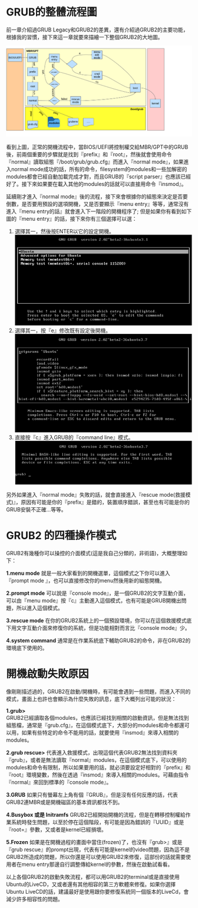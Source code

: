 # GRUB的整體流程圖
前一章介紹過GRUB Legacy和GRUB2的差異，還有介紹過GRUB2的主要功能，根據我的習慣，接下來這一章就要來描繪一下整個GRUB2的大地圖。

![](Imgs/Flow/nboot.png)

看到上圖，正常的開機流程中，當BIOS/UEFI將控制權交給MBR/GPT中的GRUB後，前兩個重要的步驟就是找到『prefix』和『root』，然後就會使用命令『normal』讀取組態『/boot/grub/grub.cfg』而進入『normal mode』，如果進入normal mode成功的話，所有的命令，filesystem的modules和一些加解密的modules都會已經自動加載完成才對，而且GRUB的『script parser』也應該已經好了。接下來如果要在載入其他的modules的話就可以直接用命令『insmod』。

延續剛才進入『normal mode』後的流程，接下來會根據你的組態來決定是否要倒數，是否要用預設的選項開機，又是否要顯示『menu entry』等等，通常沒有進入『menu entry的話』就會進入下一階段的開機程序了; 但是如果你有看到如下圖的『menu entry』的話，接下來你有三個選擇可以選：
1. 選擇其一，然後按ENTER以它的設定開機。
![](Imgs/Config/config003.PNG)
2. 選擇其一，按『e』修改既有設定後開機。
![](Imgs/Config/config009.PNG)
3. 直接按『c』進入GRUB的『command line』模式。
![](Imgs/Config/config010.PNG)

另外如果進入『normal mode』失敗的話，就會直接進入『rescue mode(救援模式)』，原因有可能是你的『prefix』是錯的，裝置順序錯誤，甚至也有可能是你的GRUB安裝不正確...等等。

# GRUB2 的四種操作模式
GRUB2有幾種你可以操控的介面模式(這是我自己分類的，非術語)，大概整理如下：

**1.menu mode**
就是一般大家看到的開機選單，這個模式之下你可以進入『prompt mode
』，也可以直接修改你的menu然後用新的組態開機。

**2.prompt mode**
可以說是『console mode』，是一個GRUB2的文字互動介面，可以由『menu mode』按『c』主動進入這個模式，也有可能是GRUB開機出問題，所以進入這個模式。

**3.rescue mode**
在你的GRUB2系統上的一個預設環境，你可以在這個救援模式底下用文字互動介面來修復你的系統，但是功能相對而言比『console mode』少。

**4.system command**
通常是在作業系統底下輔助GRUB2的命令，非在GRUB2的環境底下使用的。

# 開機啟動失敗原因
像剛剛描述過的，GRUB2在啟動/開機時，有可能會遇到一些問題，而進入不同的模式，畫面上也許也會顯示為什麼失敗的訊息，底下大概列出可能的狀況：

**1.grub>**  
GRUB2已經讀取各個modules，也應該已經找到相關的啟動資訊，但是無法找到組態檔，通常是『grub.cfg』，在這個模式底下，大部分的modules和命令都還可以用，如果有些特定的命令不能用的話，就要使用『insmod』來導入相關的modules。

**2.grub rescue>**
代表進入救援模式，出現這個代表GRUB2無法找到資料夾『grub』，或者是無法讀取『normal』modules，在這個模式底下，可以使用的modules和命令有限制，所以如果要用的話，就必須要設定好相對的『prefix』和『root』環境變數，然後在透過『insmod』來導入相關的modules。可藉由指令『normal』來回到標準的『console mode』。

**3.GRUB**
如果只有螢幕左上角有個『GRUB』，但是沒有任何反應的話，代表GRUB2連MBR或是開機磁區的基本資訊都找不到。

**4.Busybox 或是 Initramfs**
GRUB2已經開始開機的流程，但是在轉移控制權給作業系統時發生問題，以至於停在這個階段，有可能是因為錯誤的『UUID』或是『root=』參數，又或者是kernel已經損壞。

**5.Frozen**
如果是在開機過程的畫面中當住(frozen)了，也沒有『grub>』或是『grub rescue』的prompt出現，代表有可能是kernel的video問題，因為這不是GRUB2所造成的問題，所以你還是可以使用GRUB2來修復，這部份的話就需要使用者在menu entry那邊自行調整傳給kernel的參數，然後在啟動試看看。

以上各個GRUB2的啟動失敗流程，都可以用GRUB2的terminal或是直接使用Ubuntu的LiveCD，又或者還有其他相容的第三方軟體來修復。如果你選擇Ubuntu LiveCD的話，建議最好是使用跟你要修復系統同一個版本的LiveCd，會減少許多相容性的問題。




